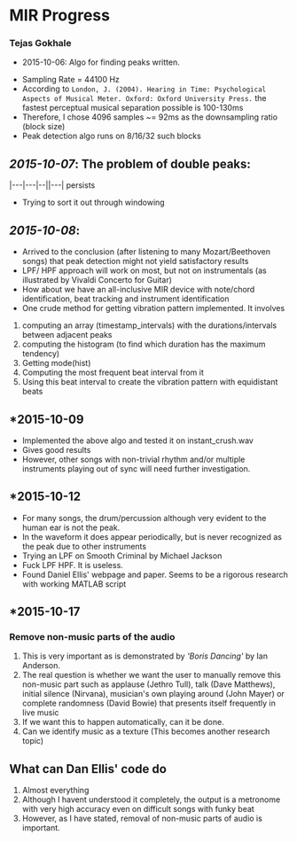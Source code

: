 # MIR Progress
### Tejas Gokhale

* 2015-10-06:	Algo for finding peaks written.
- Sampling Rate = 44100 Hz
- According to ```London, J. (2004). Hearing in Time: Psychological Aspects of Musical Meter. Oxford: Oxford University Press.``` the fastest perceptual musical separation possible is 100-130ms
- Therefore, I chose 4096 samples ~= 92ms as the downsampling ratio (block size)
- Peak detection algo runs on 8/16/32 such blocks

## *2015-10-07*: The problem of double peaks:
|---|---|--||---|  persists
- Trying to sort it out through windowing

## *2015-10-08*: 	
- Arrived to the conclusion (after listening to many Mozart/Beethoven songs) that peak detection might not yield satisfactory results
- LPF/ HPF approach will work on most, but not on instrumentals (as illustrated by Vivaldi Concerto for Guitar)
- How about we have an all-inclusive MIR device with note/chord identification, beat tracking and instrument identification
- One crude method for getting vibration pattern implemented. 
It involves 
1. computing an array (timestamp_intervals) with the durations/intervals between adjacent peaks
2. computing the histogram (to find which duration has the maximum tendency)
3. Getting mode(hist)
4. Computing the most frequent beat interval from it
5. Using this beat interval to create the vibration pattern with equidistant beats

## *2015-10-09
- Implemented the above algo and tested it on instant_crush.wav
- Gives good results
- However, other songs with non-trivial rhythm and/or multiple instruments playing out of sync will need further investigation.

## *2015-10-12
- For many songs, the drum/percussion although very evident to the human ear is not the peak.
- In the waveform it does appear periodically, but is never recognized as the peak due to other instruments
- Trying an LPF on Smooth Criminal by Michael Jackson
- Fuck LPF HPF. It is useless.
- Found Daniel Ellis' webpage and paper. Seems to be a rigorous research with working MATLAB script

## *2015-10-17

### Remove non-music parts of the audio
1. This is very important as is demonstrated by *'Boris Dancing'* by Ian Anderson.
2. The real question is whether we want the user to manually remove this non-music part such as 
applause (Jethro Tull), 
talk (Dave Matthews), 
initial silence (Nirvana), 
musician's own playing around (John Mayer) or 
complete randomness (David Bowie) 
that presents itself frequently in live music
3. If we want this to happen automatically, can it be done.
4. Can we identify music as a texture (This becomes another research topic)

## What can Dan Ellis' code do
1. Almost everything
2. Although I havent understood it completely, the output is a metronome with very high accuracy even on difficult songs with funky beat
3. However, as I have stated, removal of non-music parts of audio is important.